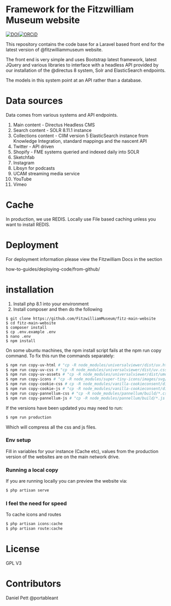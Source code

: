 # Framework for the Fitzwilliam Museum website

[![DOI](https://zenodo.org/badge/DOI/10.5281/zenodo.6304361.svg)](https://doi.org/10.5281/zenodo.6304361)[![ORCiD](https://img.shields.io/badge/ORCiD-0000--0002--0246--2335-green.svg)](http://orcid.org/0000-0002-0246-2335)


This repository contains the code base for a Laravel based front end for the latest version of @fitzwilliammuseum website.

The front end is very simple and uses Bootstrap latest framework, latest JQuery and various libraries to interface with a headless API provided by our installation of the @directus 8 system, Solr and ElasticSearch endpoints.

The models in this system point at an API rather than a database.  

# Data sources

Data comes from various systems and API endpoints.

1. Main content - Directus Headless CMS
2. Search content - SOLR 8.11.1 instance
3. Collections content - CIIM version 5 ElasticSearch instance from Knowledge Integration, standard mappings and the nascent API
4. Twitter - API driven
5. Shopify - FME systems queried and indexed daily into SOLR
6. Sketchfab
7. Instagram
8. Libsyn for podcasts
9. UCAM streaming media service
10. YouTube
11. Vimeo

# Cache

In production, we use REDIS. Locally use File based caching unless you want to install REDIS.

# Deployment 
For deployment information please view the Fitzwilliam Docs in the section  

how-to-guides/deploying-code/from-github/

# installation

1. Install php 8.1 into your environment
2. Install composer and then do the following
```
$ git clone https://github.com/FitzwilliamMuseum/fitz-main-website
$ cd fitz-main-website
$ composer install
$ cp .env.example .env
$ nano .env
$ npm install 
```
On some ubuntu machines, the npm install script fails at the npm run copy command. 
To fix this run the commands separately:

```bash
$ npm run copy-uv-html # "cp -R node_modules/universalviewer/dist/uv.html ./public", Universal viewer copy
$ npm run copy-uv-css # "cp -R node_modules/universalviewer/dist/uv.css ./public/",
$ npm run copy-uv-assets # "cp -R node_modules/universalviewer/dist/umd/ ./public/umd/",
$ npm run copy-icons # "cp -R node_modules/super-tiny-icons/images/svg/ ./public/images/svg/",
$ npm run copy-cookie-css # cp -R node_modules/vanilla-cookieconsent/dist/*.css ./resources/css/",
$ npm run copy-cookie-js # "cp -R node_modules/vanilla-cookieconsent/dist/*.js ./resources/js/",
$ npm run copy-pannellum-css # "cp -R node_modules/pannellum/build/*.css ./public/css/",
$ npm run copy-pannellum-js # "cp -R node_modules/pannellum/build/*.js ./public/js/",
```

If the versions have been updated you may need to run:

```bash
$ npm run production 
```

Which will compress all the css and js files. 

### Env setup 

Fill in variables for your instance (Cache etc), values from the production version of the websites are on
the main network drive. 

### Running a local copy 

If you are running locally you can preview the website via: 

```bash
$ php artisan serve
```

### I feel the need for speed 

To cache icons and routes

```bash
$ php artisan icons:cache
$ php artisan route:cache

```

# License

GPL V3

# Contributors

Daniel Pett @portableant
